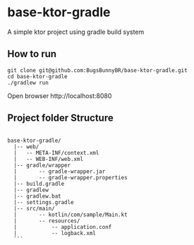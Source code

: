 # base-ktor-gradle
A simple ktor project using gradle build system

## How to run
```shell
git clone git@github.com:BugsBunnyBR/base-ktor-gradle.git
cd base-ktor-gradle
./gradlew run
```

Open browser http://localhost:8080

## Project folder Structure

```

base-ktor-gradle/
  |-- web/
  |   -- META-INF/context.xml
  |   -- WEB-INF/web.xml
  |-- gradle/wrapper
  |       -- gradle-wrapper.jar
  |       -- gradle-wrapper.properties
  |-- build.gradle
  |-- gradlew
  |-- gradlew.bat
  |-- settings.gradle
  |-- src/main/
  |       -- kotlin/com/sample/Main.kt
  |       -- resources/
  |           -- application.conf
  |           -- logback.xml
  ```
  

